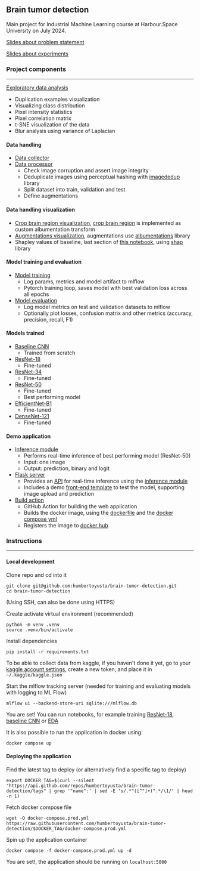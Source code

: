 ## Brain tumor detection

Main project for Industrial Machine Learning course at Harbour.Space University on July 2024.

[Slides about problem statement](https://docs.google.com/presentation/d/1wnG2xsezhYPLNx-wTspJytdLF2cgTPMhapRH0RburEE/edit?usp=sharing)

[Slides about experiments](https://docs.google.com/presentation/d/1q3enluvHo8W3Bu0Q_yl7RypwO3J-KBCnXjBT3jnZ4Ag/edit?usp=sharing)

### Project components
----------------------------------

[Exploratory data analysis](eda/eda.ipynb)
- Duplication examples visualization
- Visualizing class distribution
- Pixel intensity statistics
- Pixel correlation matrix 
- t-SNE visualization of the data
- Blur analysis using variance of Laplacian

#### Data handling
- [Data collector](preprocessing/data_collector.py)
- [Data processor](preprocessing/data_processor.py)
    * Check image corruption and assert image integrity
    * Deduplicate images using perceptual hashing with [imagededup](https://github.com/idealo/imagededup) library
    * Split dataset into train, validation and test
    * Define augmentations

#### Data handling visualization
- [Crop brain region visualization](preprocessing/crop_brain_region_visualization.ipynb), [crop brain region](preprocessing/crop_brain_region.py) is implemented as custom albumentation transform
- [Augmentations visualization](preprocessing/augmentations_visualization.ipynb), augmentations use [albumentations](https://albumentations.ai/) library
- Shapley values of baseline, last section of [this notebook](models/baseline.ipynb), using [shap](https://shap.readthedocs.io/en/latest/) library

#### Model training and evaluation
- [Model training](train_eval/train.py)
    * Log params, metrics and model artifact to mlflow
    * Pytorch training loop, saves model with best validation loss across all epochs
- [Model evaluation](train_eval/eval.py)
    * Log model metrics on test and validation datasets to mlflow
    * Optionally plot losses, confusion matrix and other metrics (accuracy, precision, recall, F1)

#### Models trained
- [Baseline CNN](models/baseline.ipynb)
    * Trained from scratch
- [ResNet-18](models/resnet18.ipynb)
    * Fine-tuned 
- [ResNet-34](models/resnet34.ipynb)
    * Fine-tuned
- [ResNet-50](models/resnet50.ipynb)
    * Fine-tuned
    * Best performing model
- [EfficientNet-B1](models/efficientnet_b1.ipynb)
    * Fine-tuned
- [DenseNet-121](models/densenet121.ipynb)
    * Fine-tuned

#### Demo application

- [Inference module](app/inference.py)
    * Performs real-time inference of best performing model (ResNet-50)
    * Input: one image
    * Output: prediction, binary and logit
- [Flask server](app/app.py)
    * Provides an [API](app/api.py) for real-time inference using the [inference module](app/inference.py)
    * Includes a demo [front-end template](app/templates/index.html) to test the model, supporting image upload and prediction
- [Build action](.github/workflows/build.yml)
    * GitHub Action for building the web application
    * Builds the docker image, using the [dockerfile](Dockerfile) and the [docker compose yml](docker-compose.build.yml)
    * Registers the image to [docker hub](https://hub.docker.com/repository/docker/hyusta/brain-tumor-detection/general)

### Instructions
----------------------------------

#### Local development

Clone repo and cd into it

```{bash}
git clone git@github.com:humbertoyusta/brain-tumor-detection.git
cd brain-tumor-detection
```

(Using SSH, can also be done using HTTPS)

Create activate virtual environment (recommended)

```{bash}
python -m venv .venv
source .venv/bin/activate
```

Install dependencies

```{bash}
pip install -r requirements.txt
```

To be able to collect data from kaggle, if you haven't done it yet, go to your [kaggle account settings](https://www.kaggle.com/settings), create a new token, and place it in `~/.kaggle/kaggle.json`

Start the mlflow tracking server (needed for training and evaluating models with logging to ML Flow)

```{bash}
mlflow ui --backend-store-uri sqlite:///mlflow.db
```

You are set! You can run notebooks, for example training [ResNet-18](models/resnet18.ipynb), [baseline CNN](models/baseline.ipynb) or [EDA](eda/eda.ipynb)

It is also possible to run the application in docker using:

```
docker compose up
```

#### Deploying the application

Find the latest tag to deploy (or alternatively find a specific tag to deploy)

```{bash}
export DOCKER_TAG=$(curl --silent "https://api.github.com/repos/humbertoyusta/brain-tumor-detection/tags" | grep '"name":' | sed -E 's/.*"([^"]+)".*/\1/' | head -n 1)
```

Fetch docker compose file

```{bash}
wget -O docker-compose.prod.yml https://raw.githubusercontent.com/humbertoyusta/brain-tumor-detection/$DOCKER_TAG/docker-compose.prod.yml
```

Spin up the application container

```{bash}
docker compose -f docker-compose.prod.yml up -d
```

You are set!, the application should be running on `localhost:5000`